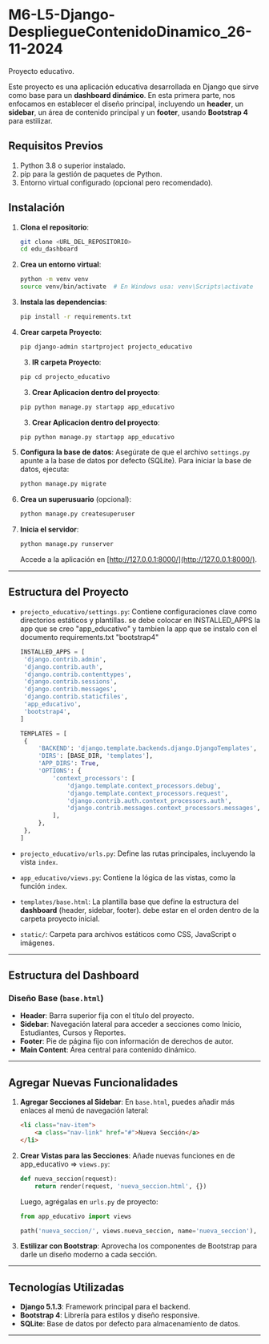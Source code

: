 # M6-L5-Django-DespliegueContenidoDinamico_26-11-2024
Proyecto educativo.

Este proyecto es una aplicación educativa desarrollada en Django que sirve como base para un **dashboard dinámico**. En esta primera parte, nos enfocamos en establecer el diseño principal, incluyendo un **header**, un **sidebar**, un área de contenido principal y un **footer**, usando **Bootstrap 4** para estilizar.

## Requisitos Previos

1. Python 3.8 o superior instalado.
2. pip para la gestión de paquetes de Python.
3. Entorno virtual configurado (opcional pero recomendado).

## Instalación

1. **Clona el repositorio**:
   ```bash
   git clone <URL_DEL_REPOSITORIO>
   cd edu_dashboard
   ```

2. **Crea un entorno virtual**:
   ```bash
   python -m venv venv
   source venv/bin/activate  # En Windows usa: venv\Scripts\activate
   ```

3. **Instala las dependencias**:
   ```bash
   pip install -r requirements.txt
   ```

3. **Crear carpeta Proyecto**:
   ```bash
   pip django-admin startproject projecto_educativo
   ```

   3. **IR carpeta Proyecto**:
   ```bash
   pip cd projecto_educativo
   ```
   3. **Crear Aplicacion dentro del proyecto**:
   ```bash
   pip python manage.py startapp app_educativo 
   ```
   3. **Crear Aplicacion dentro del proyecto**:
   ```bash
   pip python manage.py startapp app_educativo 
   ```



4. **Configura la base de datos**:
   Asegúrate de que el archivo `settings.py` apunte a la base de datos por defecto (SQLite). Para iniciar la base de datos, ejecuta:
   ```bash
   python manage.py migrate
   ```

5. **Crea un superusuario** (opcional):
   ```bash
   python manage.py createsuperuser
   ```

6. **Inicia el servidor**:
   ```bash
   python manage.py runserver
   ```

   Accede a la aplicación en [http://127.0.0.1:8000/](http://127.0.0.1:8000/).

---

## Estructura del Proyecto

- `projecto_educativo/settings.py`:
  Contiene configuraciones clave como directorios estáticos y plantillas. 
  se debe colocar en INSTALLED_APPS la app que se creo "app_educativo" y tambien la app que se instalo con el documento requirements.txt "bootstrap4" 

   ```python
   INSTALLED_APPS = [
    'django.contrib.admin',
    'django.contrib.auth',
    'django.contrib.contenttypes',
    'django.contrib.sessions',
    'django.contrib.messages',
    'django.contrib.staticfiles',
    'app_educativo',
    'bootstrap4',
   ]

   TEMPLATES = [
    {
        'BACKEND': 'django.template.backends.django.DjangoTemplates',
        'DIRS': [BASE_DIR, 'templates'],
        'APP_DIRS': True,
        'OPTIONS': {
            'context_processors': [
                'django.template.context_processors.debug',
                'django.template.context_processors.request',
                'django.contrib.auth.context_processors.auth',
                'django.contrib.messages.context_processors.messages',
            ],
        },
    },
   ]
   ```

- `projecto_educativo/urls.py`:
  Define las rutas principales, incluyendo la vista `index`.



- `app_educativo/views.py`:
  Contiene la lógica de las vistas, como la función `index`.
- `templates/base.html`:
  La plantilla base que define la estructura del **dashboard** (header, sidebar, footer).
  debe estar en el orden dentro de la carpeta proyecto inicial.
- `static/`:
  Carpeta para archivos estáticos como CSS, JavaScript o imágenes.

---

## Estructura del Dashboard

### Diseño Base (`base.html`)

- **Header**: Barra superior fija con el título del proyecto.
- **Sidebar**: Navegación lateral para acceder a secciones como Inicio, Estudiantes, Cursos y Reportes.
- **Footer**: Pie de página fijo con información de derechos de autor.
- **Main Content**: Área central para contenido dinámico.

---

## Agregar Nuevas Funcionalidades

1. **Agregar Secciones al Sidebar**:
   En `base.html`, puedes añadir más enlaces al menú de navegación lateral:
   ```html
   <li class="nav-item">
       <a class="nav-link" href="#">Nueva Sección</a>
   </li>
   ```

2. **Crear Vistas para las Secciones**:
   Añade nuevas funciones en de app_educativo => `views.py`:
   ```python
   def nueva_seccion(request):
       return render(request, 'nueva_seccion.html', {})
   ```

   Luego, agrégalas en `urls.py` de proyecto:
   ```python
   from app_educativo import views

   path('nueva_seccion/', views.nueva_seccion, name='nueva_seccion'),
   ```

3. **Estilizar con Bootstrap**:
   Aprovecha los componentes de Bootstrap para darle un diseño moderno a cada sección.

---

## Tecnologías Utilizadas

- **Django 5.1.3**: Framework principal para el backend.
- **Bootstrap 4**: Librería para estilos y diseño responsive.
- **SQLite**: Base de datos por defecto para almacenamiento de datos.

---
